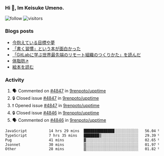 ### Hi 👋, Im Keisuke Umeno.

<!--
**9renpoto/9renpoto** is a ✨ _special_ ✨ repository because its `README.md` (this file) appears on your GitHub profile.

Here are some ideas to get you started:

- 🔭 I’m currently working on ...
- 🌱 I’m currently learning ...
- 👯 I’m looking to collaborate on ...
- 🤔 I’m looking for help with ...
- 💬 Ask me about ...
- 📫 How to reach me: ...
- 😄 Pronouns: ...
- ⚡ Fun fact: ...
-->

![follow](https://img.shields.io/github/followers/9renpoto?label=Follow&style=social)
![visitors](https://komarev.com/ghpvc/?username=9renpoto&label=Profile%20views&color=0e75b6&style=flat)

### Blogs posts

<!-- BLOG-POST-LIST:START -->
- [今抱えている目標や夢](https://9renpoto.win/entry/2024/12/02/objective)
- [「書く習慣」という本が面白かった](https://9renpoto.win/entry/2024/11/11/leave_a_feeling_sad)
- [「GitLabに学ぶ世界最先端のリモート組織のつくりかた」を読んだ](https://9renpoto.win/entry/2024/09/10/remote_organization)
- [体脂肪↗](https://9renpoto.win/entry/2024/08/12/gaining_fat)
- [絵本を読む](https://9renpoto.win/entry/2024/07/26/picture_book)
<!-- BLOG-POST-LIST:END -->

### Activity

<!--START_SECTION:activity-->
1. 🗣 Commented on [#4847](https://github.com/9renpoto/upptime/issues/4847#issuecomment-2555930016) in [9renpoto/upptime](https://github.com/9renpoto/upptime)
2. 🔒 Closed issue [#4847](https://github.com/9renpoto/upptime/issues/4847) in [9renpoto/upptime](https://github.com/9renpoto/upptime)
3. ❗ Opened issue [#4847](https://github.com/9renpoto/upptime/issues/4847) in [9renpoto/upptime](https://github.com/9renpoto/upptime)
4. 🔒 Closed issue [#4846](https://github.com/9renpoto/upptime/issues/4846) in [9renpoto/upptime](https://github.com/9renpoto/upptime)
5. 🗣 Commented on [#4846](https://github.com/9renpoto/upptime/issues/4846#issuecomment-2555774584) in [9renpoto/upptime](https://github.com/9renpoto/upptime)
<!--END_SECTION:activity-->

<!--START_SECTION:waka-->

```txt
JavaScript          14 hrs 29 mins  ██████████████░░░░░░░░░░░   56.04 %
TypeScript          7 hrs 35 mins   ███████▒░░░░░░░░░░░░░░░░░   29.39 %
Pug                 41 mins         ▓░░░░░░░░░░░░░░░░░░░░░░░░   02.65 %
Jsonnet             30 mins         ▒░░░░░░░░░░░░░░░░░░░░░░░░   01.97 %
Other               28 mins         ▒░░░░░░░░░░░░░░░░░░░░░░░░   01.82 %
```

<!--END_SECTION:waka-->
